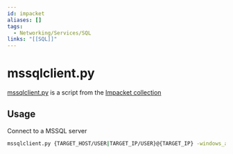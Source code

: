 ```yaml
---
id: impacket
aliases: []
tags:
  - Networking/Services/SQL
links: "[[SQL]]"
---
```


# mssqlclient.py

[mssqlclient.py](https://github.com/fortra/impacket/blob/ff8c200fd040b04d3b5ff05449646737f836235d/examples/mssqlclient.py#L4)
is a script from the [Impacket collection](https://github.com/fortra/impacket)

## Usage

Connect to a MSSQL server

```sh
mssqlclient.py {TARGET_HOST/USER|TARGET_IP/USER}@{TARGET_IP} -windows_auth
```
